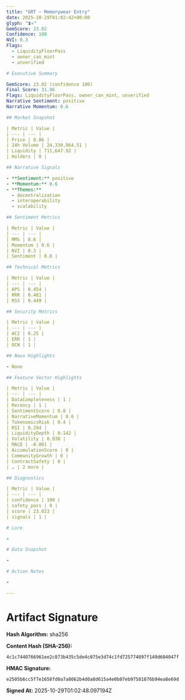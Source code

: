 ```yaml
---
title: "GRT — Memorywear Entry"
date: 2025-10-29T01:02:42+00:00
glyph: "⧗⟡"
GemScore: 23.02
Confidence: 100
NVI: 0.3
Flags:
  - LiquidityFloorPass
  - owner_can_mint
  - unverified

# Executive Summary

GemScore: 23.02 (confidence 100)
Final Score: 31.96
Flags: LiquidityFloorPass, owner_can_mint, unverified
Narrative Sentiment: positive
Narrative Momentum: 0.6

## Market Snapshot

| Metric | Value |
| --- | --- |
| Price | 0.06 |
| 24h Volume | 24,330,964.51 |
| Liquidity | 711,647.92 |
| Holders | 0 |

## Narrative Signals

- **Sentiment:** positive
- **Momentum:** 0.6
- **Themes:**
  - decentralization
  - interoperability
  - scalability

## Sentiment Metrics

| Metric | Value |
| --- | --- |
| MMS | 0.6 |
| Momentum | 0.6 |
| NVI | 0.3 |
| Sentiment | 0.8 |

## Technical Metrics

| Metric | Value |
| --- | --- |
| APS | 0.454 |
| RRR | 0.481 |
| RSS | 0.449 |

## Security Metrics

| Metric | Value |
| --- | --- |
| ACI | 0.25 |
| ERR | 1 |
| OCW | 1 |

## News Highlights

- None

## Feature Vector Highlights

| Metric | Value |
| --- | --- |
| DataCompleteness | 1 |
| Recency | 1 |
| SentimentScore | 0.8 |
| NarrativeMomentum | 0.6 |
| TokenomicsRisk | 0.4 |
| RSI | 0.294 |
| LiquidityDepth | 0.142 |
| Volatility | 0.038 |
| MACD | -0.001 |
| AccumulationScore | 0 |
| CommunityGrowth | 0 |
| ContractSafety | 0 |
| … | 2 more |

## Diagnostics

| Metric | Value |
| --- | --- |
| confidence | 100 |
| safety_pass | 0 |
| score | 23.023 |
| signals | 1 |

# Lore

-

# Data Snapshot

-

# Action Notes

-

---
```


# Artifact Signature

**Hash Algorithm:** sha256

**Content Hash (SHA-256):**
```
4c1c7440766961ee2c873b435c5de4c075e3d74c1fd725774897f149d604047f
```

**HMAC Signature:**
```
e2505b6cc5f7e1658fd0a7a8062b4d0a8d615a4e0b07eb97581876b94ea8e69d
```

**Signed At:** 2025-10-29T01:02:48.097194Z
